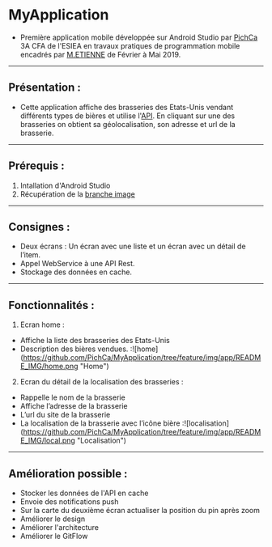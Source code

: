 # MyApplication

* Première application mobile développée sur Android Studio par [PichCa](https://github.com/PichCa) 3A CFA de l'ESIEA en travaux pratiques de programmation mobile encadrés par [M.ETIENNE](https://github.com/Vincebrees) de Février à Mai 2019.

---

## Présentation :

* Cette application affiche des brasseries des Etats-Unis vendant différents types de bières et utilise l'[API](https://api.openbrewerydb.org/breweries). En cliquant sur une des brasseries on obtient sa géolocalisation, son adresse et url de la brasserie. 

---

## Prérequis :
1. Intallation d'Android Studio 
2. Récupération de la [branche image](https://github.com/PichCa/MyApplication/tree/feature/img)

---

## Consignes : 
* Deux écrans : Un écran avec une liste et un écran avec un détail de l’item.
* Appel WebService à une API Rest.
* Stockage des données en cache.

---

## Fonctionnalités : 
1. Ecran home : 
* Affiche la liste des brasseries des Etats-Unis
* Description des bières vendues.
:![home] (https://github.com/PichCa/MyApplication/tree/feature/img/app/README_IMG/home.png "Home")
2. Ecran du détail de la localisation des brasseries : 
* Rappelle le nom de la brasserie
* Affiche l’adresse de la brasserie
* L’url du site de la brasserie 
* La localisation de la brasserie avec l’icône bière
:![localisation] (https://github.com/PichCa/MyApplication/tree/feature/img/app/README_IMG/local.png "Localisation")

---

## Amélioration possible : 
* Stocker les données de l'API en cache
* Envoie des notifications push
* Sur la carte du deuxième écran actualiser la position du pin après zoom
* Améliorer le design 
* Améliorer l'architecture 
* Améliorer le GitFlow 
